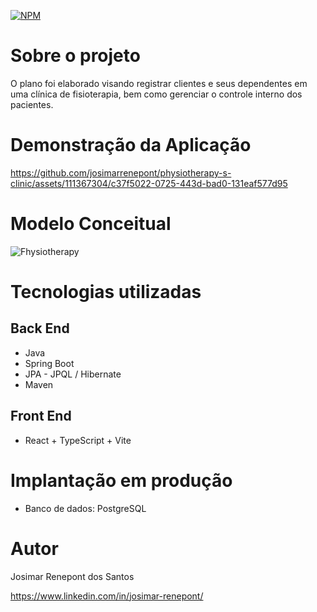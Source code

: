[![NPM](https://img.shields.io/npm/l/react)](https://github.com/josimarrenepont/physiotherapy-s-clinic/blob/main/LICENSE)

# Sobre o projeto
O plano foi elaborado visando registrar clientes e seus dependentes em uma clínica de fisioterapia, bem como gerenciar o controle interno dos pacientes.

# Demonstração da Aplicação
https://github.com/josimarrenepont/physiotherapy-s-clinic/assets/111367304/c37f5022-0725-443d-bad0-131eaf577d95

# Modelo Conceitual
![Fhysiotherapy](https://github.com/josimarrenepont/physiotherapy-s-clinic/assets/111367304/c88e5f53-cb94-4261-aad8-27c700a7ef47)

# Tecnologias utilizadas

## Back End

* Java
* Spring Boot
* JPA - JPQL / Hibernate
* Maven

## Front End

* React + TypeScript + Vite

# Implantação em produção

* Banco de dados: PostgreSQL

# Autor

Josimar Renepont dos Santos

https://www.linkedin.com/in/josimar-renepont/
